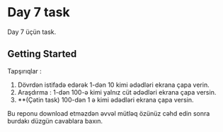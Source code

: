 # Day 7 task

Day 7 üçün task.

## Getting Started

Tapşırıqlar :

1. Dövrdən istifadə edərək 1-dən 10 kimi ədədləri ekrana çapa verin.
2. Araşdırma : 1-dən 100-ə kimi yalnız cüt ədədləri ekrana çapa versin.
3. **(Çətin task) 100-dən 1 ə kimi ədədləri ekrana çapa versin.

Bu reponu download etməzdən əvvəl mütləq özünüz cəhd edin 
sonra burdakı düzgün cavablara baxın.
